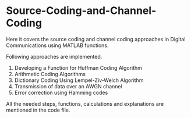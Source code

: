# Source-Coding-and-Channel-Coding

Here it covers the source coding and channel coding approaches in Digital Communications using MATLAB functions.

Following approaches are implemented.
1. Developing a Function for Huffman Coding Algorithm
2. Arithmetic Coding Algorithms 
3. Dictionary Coding Using Lempel-Ziv-Welch Algorithm
4. Transmission of data over an AWGN channel
5. Error correction using Hamming codes

All the needed steps, functions, calculations and explanations are mentioned in the code file.
